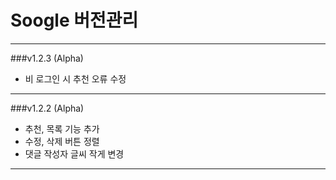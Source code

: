 Soogle 버전관리
=
---
###v1.2.3 (Alpha)

- 비 로그인 시 추천 오류 수정
---
###v1.2.2 (Alpha)

- 추천, 목록 기능 추가
- 수정, 삭제 버튼 정렬
- 댓글 작성자 글씨 작게 변경
---